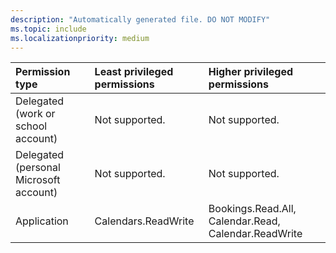```yaml
---
description: "Automatically generated file. DO NOT MODIFY"
ms.topic: include
ms.localizationpriority: medium
---
```


|Permission type|Least privileged permissions|Higher privileged permissions|
|:---|:---|:---|
|Delegated (work or school account)|Not supported.|Not supported.|
|Delegated (personal Microsoft account)|Not supported.|Not supported.|
|Application|Calendars.ReadWrite|Bookings.Read.All, Calendar.Read, Calendar.ReadWrite|

